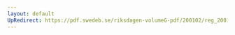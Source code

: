 ```yaml
---
layout: default
UpRedirect: https://pdf.swedeb.se/riksdagen-volumeG-pdf/200102/reg_200102/reg_200102_0241.pdf
---
```


